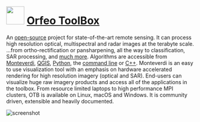 ﻿# <img src="https://cdn.jsdelivr.net/gh/chtof/chocolatey-packages/automatic/orfeo-toolbox/orfeo-toolbox.png" width="48" height="48"/> [Orfeo ToolBox](https://chocolatey.org/packages/orfeo-toolbox)

An [open-source](https://gitlab.orfeo-toolbox.org/orfeotoolbox/otb/blob/develop/LICENSE) project for state-of-the-art remote sensing. It can process high resolution optical, multispectral and radar images at the terabyte scale. ...from ortho-rectification or pansharpening, all the way to classification, SAR processing, and [much more](https://www.orfeo-toolbox.org/CookBook/Applications.html).
 Algorithms are accessible from [Monteverdi](https://www.orfeo-toolbox.org/CookBook/Monteverdi.html), [QGIS](http://docs.qgis.org/testing/en/docs/user_manual/processing_algs/otb/index.html), [Python](https://www.orfeo-toolbox.org/CookBook/recipes/numpy.html), the [command line](https://www.orfeo-toolbox.org/CookBook/OTB-Applications.html) or [C++](https://www.orfeo-toolbox.org/SoftwareGuide). Monteverdi is an easy to use visualization tool with an emphasis on hardware accelerated rendering for high resolution imagery (optical and SAR). End-users can visualize huge raw imagery products and access all of the applications in the toolbox. From resource limited laptops to high performance MPI clusters, OTB is available on Linux, macOS and Windows. It is community driven, extensible and heavily documented.

![screenshot](https://cdn.jsdelivr.net/gh/chtof/chocolatey-packages/automatic/orfeo-toolbox/screenshot.png)